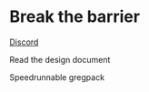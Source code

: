 # Break the barrier 
[Discord](https://discord.gg/N8b2JEfAqb)

Read the design document

Speedrunnable gregpack 


